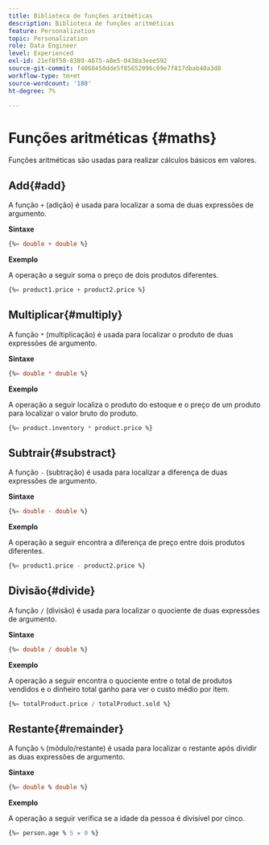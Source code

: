```yaml
---
title: Biblioteca de funções aritméticas
description: Biblioteca de funções aritméticas
feature: Personalization
topic: Personalization
role: Data Engineer
level: Experienced
exl-id: 21ef8f50-8389-4675-a8e5-0438a3eee592
source-git-commit: f4068450dde5f85652096c09e7f817dbab40a3d8
workflow-type: tm+mt
source-wordcount: '180'
ht-degree: 7%

---
```


# Funções aritméticas {#maths}

Funções aritméticas são usadas para realizar cálculos básicos em valores.

## Add{#add}

A função `+` (adição) é usada para localizar a soma de duas expressões de argumento.

**Sintaxe**

```sql
{%= double + double %}
```

**Exemplo**

A operação a seguir soma o preço de dois produtos diferentes.

```sql
{%= product1.price + product2.price %}
```

## Multiplicar{#multiply}

A função `*` (multiplicação) é usada para localizar o produto de duas expressões de argumento.

**Sintaxe**

```sql
{%= double * double %}
```

**Exemplo**

A operação a seguir localiza o produto do estoque e o preço de um produto para localizar o valor bruto do produto.

```sql
{%= product.inventory * product.price %}
```

## Subtrair{#substract}

A função `-` (subtração) é usada para localizar a diferença de duas expressões de argumento.

**Sintaxe**

```sql
{%= double - double %}
```

**Exemplo**

A operação a seguir encontra a diferença de preço entre dois produtos diferentes.

```sql
{%= product1.price - product2.price %}
```

## Divisão{#divide}

A função `/` (divisão) é usada para localizar o quociente de duas expressões de argumento.

**Sintaxe**

```sql
{%= double / double %}
```

**Exemplo**

A operação a seguir encontra o quociente entre o total de produtos vendidos e o dinheiro total ganho para ver o custo médio por item.

```sql
{%= totalProduct.price / totalProduct.sold %}
```

## Restante{#remainder}

A função `%` (módulo/restante) é usada para localizar o restante após dividir as duas expressões de argumento.

**Sintaxe**

```sql
{%= double % double %}
```

**Exemplo**

A operação a seguir verifica se a idade da pessoa é divisível por cinco.

```sql
{%= person.age % 5 = 0 %}
```
